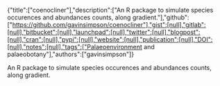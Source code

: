 {"title":["coenocliner"],"description":["An R package to simulate species occurences and abundances counts, along gradient."],"github":["https://github.com/gavinsimpson/coenocliner"],"gist":[null],"gitlab":[null],"bitbucket":[null],"launchpad":[null],"twitter":[null],"blogpost":[null],"cran":[null],"pypi":[null],"website":[null],"publication":[null],"DOI":[null],"notes":[null],"tags":["Palaeoenvironment and palaeobotany"],"authors":["gavinsimpson"]}

An R package to simulate species occurences and abundances counts, along gradient.